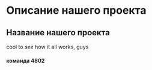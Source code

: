 # Описание нашего проекта
## Название нашего проекта
cool to _see_ how it all works, guys

#### команда 4802
